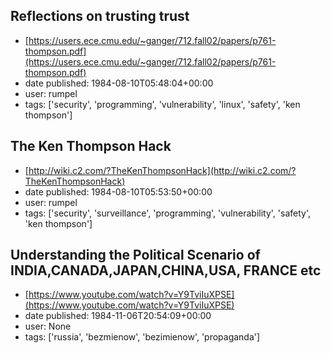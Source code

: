 ## Reflections on trusting trust
 - [https://users.ece.cmu.edu/~ganger/712.fall02/papers/p761-thompson.pdf](https://users.ece.cmu.edu/~ganger/712.fall02/papers/p761-thompson.pdf)
 - date published: 1984-08-10T05:48:04+00:00
 - user: rumpel
 - tags: ['security', 'programming', 'vulnerability', 'linux', 'safety', 'ken thompson']

## The Ken Thompson Hack
 - [http://wiki.c2.com/?TheKenThompsonHack](http://wiki.c2.com/?TheKenThompsonHack)
 - date published: 1984-08-10T05:53:50+00:00
 - user: rumpel
 - tags: ['security', 'surveillance', 'programming', 'vulnerability', 'safety', 'ken thompson']

## Understanding the Political Scenario of INDIA,CANADA,JAPAN,CHINA,USA, FRANCE etc
 - [https://www.youtube.com/watch?v=Y9TviIuXPSE](https://www.youtube.com/watch?v=Y9TviIuXPSE)
 - date published: 1984-11-06T20:54:09+00:00
 - user: None
 - tags: ['russia', 'bezmienow', 'bezimienow', 'propaganda']

